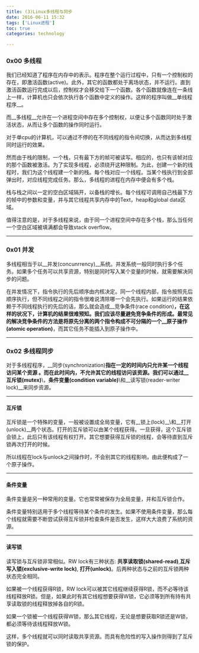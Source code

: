 ```yaml
---
title: (3)Linux多线程与同步
date: 2016-06-11 15:32
tags: ['Linux进程']
toc: true
categories: technology

---
```

### 0x00 多线程
我们已经知道了程序在内存中的表示。程序在整个运行过程中，只有一个控制权的存在，即激活函数(active)。此外，其它的函数都处于离场状态，并不运行。直到激活函数运行完成以后，控制权才会移交给下一个函数。各个函数就像连在一条线上一样，计算机也只会依次执行各个函数中定义的操作。这样的程序叫做__单线程程序__。

而__多线程__允许在一个进程空间中存在多个控制权，以便让多个函数同时处于激活状态，从而让多个函数的操作同时运行。

对于单cpu的计算机，可以通过不停的在不同线程的指令间切换，从而达到多线程同时运行的效果。


然而由于栈的限制，一个栈，只有最下方的帧可被读写。相应的，也只有该帧对应的那个函数被激活。为了实现多线程，必须绕开这种限制。为此，创建一个新的线程时，我们为这个线程建一个新的栈。每个栈对应一个线程。当某个栈执行到全部弹出时，对应线程完成任务。那么，多线程的进程在内存中便会有多个栈。

栈与栈之间以一定的空白区域隔开，以备栈的增长。每个线程可调用自己栈最下方的帧中的参数和变量，并与其它线程共享内存中的Text，heap和global data区域。

值得注意的是，对于多线程来说，由于同一个进程空间中存在多个栈，那么当任何一个空白区域被填满都会导致stack overflow。

---
### 0x01 并发
多线程相当于以__并发(concunrrency)__系统。并发系统一般同时执行多个任务。如果多个任务可以共享资源，特别是同时写入某个变量的时候，就需要解决同步的问题。

在并发情况下，指令执行的先后顺序由内核决定。同一个线程内部，指令按照先后顺序执行，但不同线程之间的指令很难说清除哪一个会先执行。如果运行的结果依赖于不同线程执行的先后的话，那么就会造成__竞争条件(race condition)__，在这样的状况下，计算机的结果很难预知。我们应该尽量避免竞争条件的形成。最常见的解决竞争条件的方法是将原先分离的两个指令构成不可分隔的一个__原子操作(atomic operation)__，而其它任务不能插入到原子操作中。


---
### 0x02 多线程同步
对于多线程程序，__同步(synchronization)__指在一定的时间内只允许某一个线程访问某个资源 。而在此时间内，不允许其它的线程访问该资源。我们可以通过__互斥锁(mutex)__\，__条件变量(condition variable)__\和__读写锁(reader-writer lock)__来同步资源。

---
#### 互斥锁
互斥锁是一个特殊的变量，一般被设置成全局变量，它有__锁上(lock)__\和__打开(unlock)__两个状态。打开的互斥锁可以由某个线程获得。一旦获得，这个互斥锁会锁上，此后只有该线程有权打开。其它想要获得互斥锁的线程，会等待直到互斥锁再次打开的时候。

所以线程在lock与unlock之间操作时，不会别其它的线程影响，由此便构成了一个原子操作。

---
#### 条件变量

条件变量是另一种常用的变量。它也常常被保存为全局变量，并和互斥锁合作。

条件变量特别适用于多个线程等待某个条件的发生。如果不使用条件变量，那么每个线程就需要不断尝试获得互斥锁并检查条件是否发生，这样大大浪费了系统的资源。


---
#### 读写锁

读写锁与互斥锁非常相似。RW lock有三种状态: __共享读取锁(shared-read)__\,__互斥写入锁(exclusive-write lock)__\, __打开(unlock)__。后两种状态与之前的互斥锁两种状态完全相同。

如果被一个线程获得R锁，RW lock可以被其它线程继续获得R锁，而不必等待该线程释放R锁。但是，如果此时有其它线程想要获得W锁，它必须等到所有持有共享读取锁的线程释放掉各自的R锁。

如果一个锁被一个线程获得W锁，那么其它线程，无论是想要获取R锁还是W锁，都必须等待该线程释放W锁。

这样，多个线程就可以同时读取共享资源。而具有危险性的写入操作则得到了互斥锁的保护。

